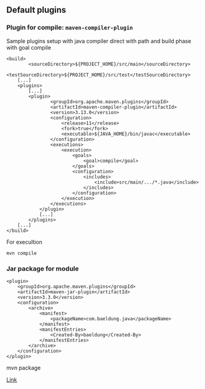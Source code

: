 ## Default plugins


### Plugin for compile: `maven-compiler-plugin`

Sample plugins setup with java compiler direct with path and build phase with goal compile
```
<build>
        <sourceDirectory>${PROJECT_HOME}/src/main</sourceDirectory>
        <testSourceDirectory>${PROJECT_HOME}/src/test</testSourceDirectory>
    [...]
    <plugins>
        [...]
        <plugin>
                <groupId>org.apache.maven.plugins</groupId>
                <artifactId>maven-compiler-plugin</artifactId>
                <version>3.13.0</version>
                <configuration>
                    <release>11</release>
                    <fork>true</fork>
                    <executable>${JAVA_HOME}/bin/javac</executable>
                </configuration>
                <executions>
                    <execution>
                        <goals>
                            <goal>compile</goal>
                        </goals>
                        <configuration>
                            <includes>
                                <include>src/main/.../*.java</include>
                            </includes>
                        </configuration>
                    </execution>
                </executions>
            </plugin>
            [...]
        </plugins>
    [...]
</build>
```

For execultion 
```
mvn compile
```

### Jar package for module
```
<plugin>
    <groupId>org.apache.maven.plugins</groupId>
    <artifactId>maven-jar-plugin</artifactId>
    <version>3.3.0</version>
    <configuration>
        <archive>
            <manifest>
                <packageName>com.baeldung.java</packageName>
            </manifest>
            <manifestEntries>
                <Created-By>baeldung</Created-By>
            </manifestEntries>
        </archive>
    </configuration>
</plugin>
```

mvn package

[Link](https://www.baeldung.com/java-jar-manifest)